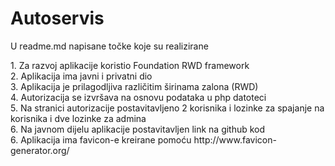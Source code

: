 # Autoservis
<p>U readme.md napisane točke koje su realizirane</p>
1. Za razvoj aplikacije koristio Foundation RWD framework<br/>
2. Aplikacija ima javni i privatni dio<br/>
3. Aplikacija je prilagodljiva različitim širinama zalona (RWD)<br/>
4. Autorizacija se izvršava na osnovu podataka u php datoteci<br/>
5. Na stranici autorizacije postavitavljeno 2 korisnika i lozinke za spajanje na korisnika i dve lozinke za admina<br/>
6. Na javnom dijelu aplikacije postavitavljen link na github kod<br/>
6. Aplikacija ima favicon-e kreirane pomoću http://www.favicon-generator.org/<br/><br/>

